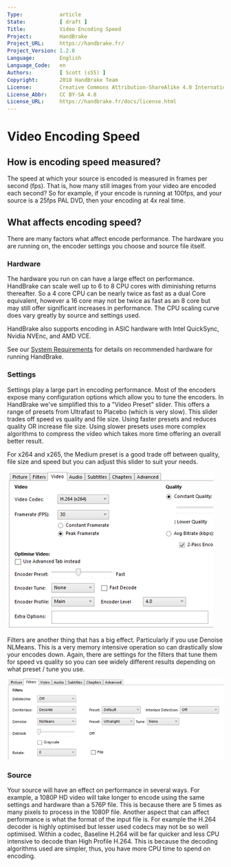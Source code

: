 ```yaml
---
Type:            article
State:           [ draft ]
Title:           Video Encoding Speed
Project:         HandBrake
Project_URL:     https://handbrake.fr/
Project_Version: 1.2.0
Language:        English
Language_Code:   en
Authors:         [ Scott (s55) ]
Copyright:       2018 HandBrake Team
License:         Creative Commons Attribution-ShareAlike 4.0 International
License_Abbr:    CC BY-SA 4.0
License_URL:     https://handbrake.fr/docs/license.html
---
```


Video Encoding Speed
=============================

## How is encoding speed measured?

The speed at which your source is encoded is measured in frames per second (fps). That is, how many still images from your video are encoded each second?
So for example, if your encode is running at 100fps, and your source is a 25fps PAL DVD, then your encoding at 4x real time.


## What affects encoding speed?

There are many factors what affect encode performance. The hardware you are running on, the encoder settings you choose and source file itself.

### Hardware

The hardware you run on can have a large effect on performance. HandBrake can scale well up to 6 to 8 CPU cores with diminishing returns thereafter.
So a 4 core CPU can be nearly twice as fast as a dual Core equivalent, however a 16 core may not be twice as fast as an 8 core but may still offer significant increases in performance. 
The CPU scaling curve does vary greatly by source and settings used.

HandBrake also supports encoding in ASIC hardware with Intel QuickSync, Nvidia NVEnc, and AMD VCE.

See our [System Requirements](../technical/system-requirements.html) for details on recommended hardware for running HandBrake.

### Settings

Settings play a large part in encoding performance.  Most of the encoders expose many configuration options which allow you to tune the encoders. In HandBrake we've simplified this to a "Video Preset" slider. This offers a range of presets from Ultrafast to Placebo (which is very slow).  This slider trades off speed vs quality and file size. Using faster presets and reduces quality OR increase file size. Using slower presets uses more complex algorithms to compress the video which takes more time offering an overall better result.

For x264 and x265, the Medium preset is a good trade off between quality, file size and speed but you can adjust this slider to suit your needs.


<!-- .system-windows -->

![HandBrake's Video Quality Settings](../../images/windows/video-quality-1.0.0.png "HandBrake's Video Quality Settings")

<!-- /.system-windows -->


Filters are another thing that has a big effect. Particularly if you use Denoise NLMeans. This is a very memory intensive operation so can drastically slow your encodes down. Again, there are settings for the filters that tune them for speed vs quality so you can see widely different results depending on what preset / tune you use.

<!-- .system-windows -->

![HandBrake's Video Filter Settings](../../images/windows/video-filters-1.0.0.png "HandBrake's Video Filter Settings")

<!-- /.system-windows -->

### Source

Your source will have an effect on performance in several ways.
For example, a 1080P HD video will take longer to encode using the same settings and hardware than a 576P file.  This is because there are 5 times as many pixels to process in the 1080P file.
Another aspect that can affect performance is what the format of the input file is. For example the H.264 decoder is highly optimised but lesser used codecs may not be so well optimised.  Within a codec, Baseline H.264 will be far quicker and less CPU intensive to decode than High Profile H.264. This is because the decoding algorithms used are simpler, thus, you have more CPU time to spend on encoding.



